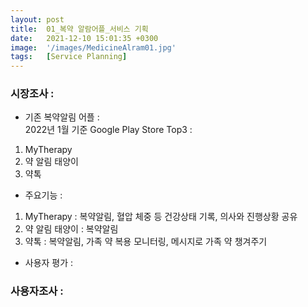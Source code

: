 ```yaml
---
layout: post
title:  01_복약 알람어플_서비스 기획
date:   2021-12-10 15:01:35 +0300
image:  '/images/MedicineAlram01.jpg'
tags:   [Service Planning]
---
```


### 시장조사 : <br/>
- 기존 복약알림 어플 : <br/>
2022년 1월 기준 Google Play Store Top3 : <br/>
1. MyTherapy<br/>
2. 약 알림 태양이<br/>
3. 약톡<br/>

- 주요기능 : <br/>
1. MyTherapy : 복약알림, 혈압 체중 등 건강상태 기록, 의사와 진행상황 공유<br/>
2. 약 알림 태양이 : 복약알림 <br/>
3. 약톡 : 복약알림, 가족 약 복용 모니터링, 메시지로 가족 약 챙겨주기<br/>

- 사용자 평가 : <br/>

### 사용자조사 : 

